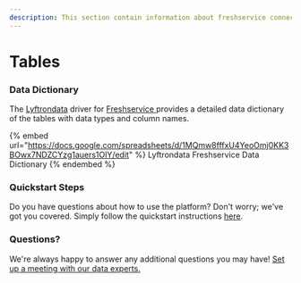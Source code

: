 ```yaml
---
description: This section contain information about freshservice connector tables information
---
```


# Tables

### Data Dictionary

The [Lyftrondata](https://www.lyftrondata.com/) driver for [Freshservice](https://www.lyftrondata.com/integration/business-analytics/freshservice//)[ ](https://www.lyftrondata.com/integration/freshservice/)provides a detailed data dictionary of the tables with data types and column names.

{% embed url="https://docs.google.com/spreadsheets/d/1MQmw8fffxU4YeoOmj0KK3BOwx7NDZCYzg1auers1OlY/edit" %}
Lyftrondata Freshservice Data Dictionary
{% endembed %}

### Quickstart Steps

Do you have questions about how to use the platform? Don't worry; we've got you covered. Simply follow the quickstart instructions [here](../README.md).

### Questions? <a href="#questions" id="questions"></a>

We're always happy to answer any additional questions you may have! [Set up a meeting with our data experts.](https://www.lyftrondata.com/book-a-meeting/)

